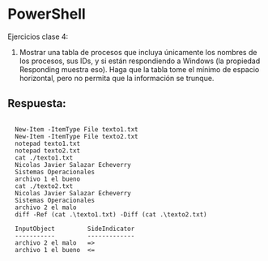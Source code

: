 # PowerShell

Ejercicios clase 4: 

1. Mostrar una tabla de procesos que incluya únicamente los nombres de los procesos, sus IDs, y si están respondiendo a Windows (la propiedad Responding muestra eso). Haga que la tabla tome el mínimo de espacio horizontal, pero no permita que la información se trunque.

## **Respuesta:**

```console

  New-Item -ItemType File texto1.txt
  New-Item -ItemType File texto2.txt
  notepad texto1.txt
  notepad texto2.txt
  cat ./texto1.txt
  Nicolas Javier Salazar Echeverry 
  Sistemas Operacionales 
  archivo 1 el bueno 
  cat ./texto2.txt
  Nicolas Javier Salazar Echeverry 
  Sistemas Operacionales 
  archivo 2 el malo 
  diff -Ref (cat .\texto1.txt) -Diff (cat .\texto2.txt)

  InputObject         SideIndicator
  -----------         -------------
  archivo 2 el malo   =>           
  archivo 1 el bueno  <=           
```  
